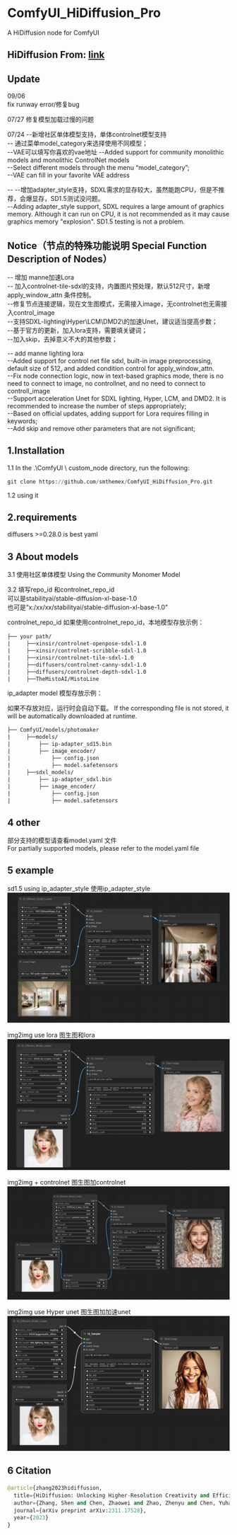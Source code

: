 # ComfyUI_HiDiffusion_Pro
A  HiDiffusion node for ComfyUI

HiDiffusion  From: [link](https://github.com/megvii-research/HiDiffusion)  
----

Update 
----
09/06   
fix runway error/修复bug  

07/27
修复模型加载过慢的问题

07/24
--新增社区单体模型支持，单体controlnet模型支持   
-- 通过菜单model_category来选择使用不同模型；   
--VAE可以填写你喜欢的vae地址 
--Added support for community monolithic models and monolithic ControlNet models     
--Select different models through the menu “model_category”;  
--VAE can fill in your favorite VAE address   

--
--增加adapter_style支持，SDXL需求的显存较大，虽然能跑CPU，但是不推荐，会爆显存，SD1.5测试没问题。  
--Adding adapter_style support, SDXL requires a large amount of graphics memory. Although it can run on CPU, it is not recommended as it may cause graphics memory "explosion". SD1.5 testing is not a problem.   


Notice（节点的特殊功能说明 Special Function Description of Nodes）  
-----    
-- 增加 manne加速Lora  
-- 加入controlnet-tile-sdxl的支持，内置图片预处理，默认512尺寸，新增apply_window_attn 条件控制。  
--修复节点连接逻辑，现在文生图模式，无需接入image，无controlnet也无需接入control_image   
--支持SDXL-lighting\Hyper\LCM\DMD2\的加速Unet，建议适当提高步数；    
--基于官方的更新，加入lora支持，需要填关键词；    
--加入skip，去掉意义不大的其他参数；                       

-- add manne lighting lora  
--Added support for control net file sdxl, built-in image preprocessing, default size of 512, and added condition control for apply_window_attn.   
--Fix node connection logic, now in text-based graphics mode, there is no need to connect to image, no controllnet, and no need to connect to controll_image   
--Support acceleration Unet for SDXL lighting, Hyper, LCM, and DMD2. It is recommended to increase the number of steps appropriately;   
--Based on official updates, adding support for Lora requires filling in keywords;   
--Add skip and remove other parameters that are not significant;   


1.Installation
-----
  1.1 In the .\ComfyUI \ custom_node directory, run the following:   
  
  ``` python 
  git clone https://github.com/smthemex/ComfyUI_HiDiffusion_Pro.git   
  ```
  1.2 using it
  
2.requirements  
----
diffusers >=0.28.0   is best 
yaml

3 About models    
----
3.1 使用社区单体模型  Using the Community Monomer Model  

3.2 填写repo_id 和controlnet_repo_id     
    可以是stabilityai/stable-diffusion-xl-base-1.0   
    也可是“x:/xx/xx/stabilityai/stable-diffusion-xl-base-1.0”   
 
controlnet_repo_id 如果使用controlnet_repo_id，本地模型存放示例：
```
├── your path/   
|     ├──xinsir/controlnet-openpose-sdxl-1.0    
|     ├──xinsir/controlnet-scribble-sdxl-1.0   
|     ├──xinsir/controlnet-tile-sdxl-1.0  
|     ├──diffusers/controlnet-canny-sdxl-1.0   
|     ├──diffusers/controlnet-depth-sdxl-1.0   
|     ├──TheMistoAI/MistoLine 
```
ip_adapter model 模型存放示例： 

如果不存放对应，运行时会自动下载。  If the corresponding file is not stored, it will be automatically downloaded at runtime.  
```
├── ComfyUI/models/photomaker
|     ├──models/
|         ├── ip-adapter_sd15.bin
|         ├── image_encoder/
|             ├── config.json
|             ├── model.safetensors
|     ├──sdxl_models/
|         ├── ip-adapter_sdxl.bin
|         ├── image_encoder/
|             ├── config.json
|             ├── model.safetensors
```

4 other
----
部分支持的模型请查看model.yaml 文件    
For partially supported models, please refer to the model.yaml file   

5 example
-----
 sd1.5 using ip_adapter_style  使用ip_adapter_style  
 ![](https://github.com/smthemex/ComfyUI_HiDiffusion_Pro/blob/main/example/sd15ipstyle.png)

img2img use  lora     图生图和lora   
![](https://github.com/smthemex/ComfyUI_HiDiffusion_Pro/blob/main/example/img2img_lora.png)


img2img + controlnet  图生图加controlnet      
![](https://github.com/smthemex/ComfyUI_HiDiffusion_Pro/blob/main/example/controlnet_img2img.png)

img2img  use Hyper unet   图生图加加速unet   
![](https://github.com/smthemex/ComfyUI_HiDiffusion_Pro/blob/main/example/lightingUnet.png)

6 Citation
------

``` python  
@article{zhang2023hidiffusion,
  title={HiDiffusion: Unlocking Higher-Resolution Creativity and Efficiency in Pretrained Diffusion Models},
  author={Zhang, Shen and Chen, Zhaowei and Zhao, Zhenyu and Chen, Yuhao and Tang, Yao and Liang, Jiajun},
  journal={arXiv preprint arXiv:2311.17528},
  year={2023}
}
